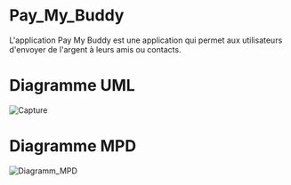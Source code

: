 # Pay_My_Buddy

L'application Pay My Buddy est une application qui permet aux utilisateurs d'envoyer de l'argent
à leurs amis ou contacts.

# Diagramme UML

![Capture](https://github.com/user-attachments/assets/6805b6a5-beb4-4bfe-88d1-8b25a781c2ab)

# Diagramme MPD

![Diagramm_MPD](https://github.com/user-attachments/assets/acc735d2-0d5e-44b0-a4a6-98bebc5d38a9)

